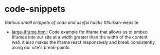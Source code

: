 # code-snippets
*Various small snippets of code and useful hacks*
##urban-website
- [large-iframe.html](urban-website/large-iframe.html): Code example for iframe that allows us to embed iframes into our site at a width greater than the width of the content well. it also makes the iframe react responsively and break consistently along our site's break-points.
